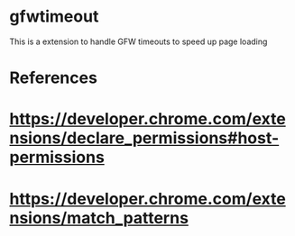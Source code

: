 gfwtimeout
==========

This is a extension to handle GFW timeouts to speed up page loading

References
==========
# https://developer.chrome.com/extensions/declare_permissions#host-permissions
# https://developer.chrome.com/extensions/match_patterns

